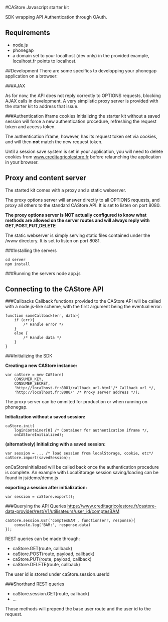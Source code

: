 #CAStore Javascript starter kit

SDK wrapping API Authentication through OAuth.


## Requirements
* node.js
* phonegap
* a domain set to your localhost (dev only) in the provided example, localhost.fr points to localhost.


##Development
There are some specifics to developping your phonegap application on a browser:

###AJAX 

As for now, the API does not reply correctly to OPTIONS requests, blocking AJAX calls in development.
A very simplistic proxy server is provided with the starter kit to address that issue.

###Authentication iframe cookies 
Initializing the starter kit without a saved session will force a new authentication procedure, refreshing the request token and access token.

The authentication iframe, however, has its request token set via cookies, and will then **not** match the new request token.

Until a session save system is set in your application, you will need to delete cookies from www.creditagricolestore.fr before relaunching the application in your browser. 

## Proxy and content server
The started kit comes with a proxy and a static webserver.

The proxy options server will answer directly to all OPTIONS requests, and proxy all others to the standard CAStore API. It is set to listen on port 8080.

**The proxy options server is NOT actually configured to know what methods are allowed on the server routes and will always reply with GET,POST,PUT,DELETE**

The static webserver is simply serving static files contained under the /www directory. It is set to listen on port 8081.

###Installing the servers

    cd server
    npm install
	
###Running the servers
    node app.js

## Connecting to the CAStore API

###Callbacks
Callback functions provided to the CAStore API will be called with a node.js-like scheme, with the first argument being the eventual error:

    function someCallback(err, data){
        if (err){
            /* Handle error */
		}
		else {
			/* Handle data */
		}
    }

###Initializing the SDK

**Creating a new CAStore instance:**

    var caStore = new CAStore(
        CONSUMER_KEY,
        CONSUMER_SECRET,
        'http://localhost.fr:8081/callback_url.html'/* Callback url */,
        'http://localhost.fr:8080/' /* Proxy server address */);

The proxy server can be ommited for production or when running on phonegap.


**Initialization without a saved session:**

    caStore.init(
        loginContainer[0] /* Container for authentication iframe */, 	
        onCAStoreInitialized);


**(alternatively) Initializing with a saved session:**

    var session = ... /* load session from localStorage, cookie, etc*/
    caStore.import(savedSession);

onCaStoreInitialized will be called back once the authentication procedure is complete.
An example with LocalStorage session saving/loading can be found in js/demo/demo.js


**exporting a session after initialization:**

    var session = caStore.export();



###Querying the API
Queries https://www.creditagricolestore.fr/castore-data-provider/rest/V1/utilisateurs/user_id/comptesBAM

    caStore.session.GET('comptesBAM', function(err, response){
        console.log('BAM:', response.data)
    });

REST queries can be made through:

* caStore.GET(route, callback)
* caStore.POST(route, payload, callback)
* caStore.PUT(route, payload, callback)
* caStore.DELETE(route, callback)

The user id is stored under caStore.session.userId

###Shorthand REST queries

* caStore.session.GET(route, callback)
* ...

Those methods will prepend the base user route and the user id to the request.

